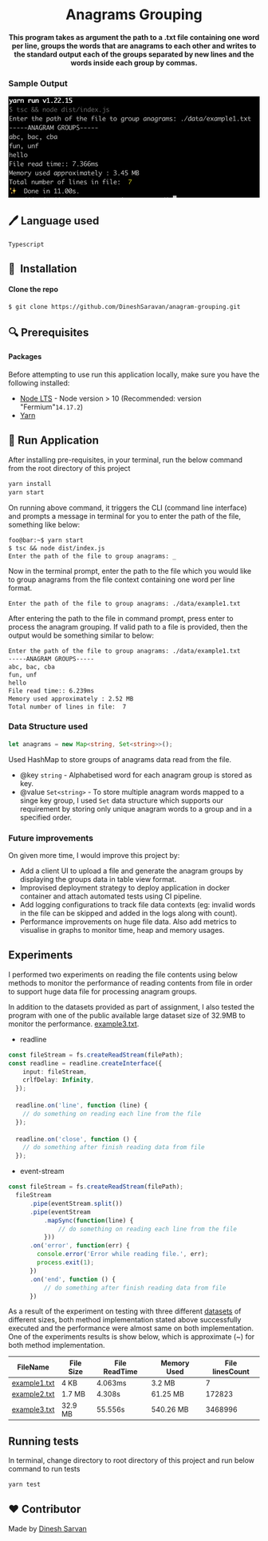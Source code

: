 <h1 align="center">Anagrams Grouping</h1>
<div align= "center">
  <h4>This program takes as argument the path to a .txt file containing one word per line, groups the words 
    that are anagrams to each other and writes to the standard output each of the groups separated
    by new lines and the words inside each group by commas. </h4>
</div>

<h3>Sample Output</h3>
<p align="center">
  <img src="https://github.com/DineshSaravan/anagram-grouping/blob/master/sample-output.png">
</p>

## :pen: Language used
```
Typescript
```

## 🚀&nbsp; Installation

#### Clone the repo
```
$ git clone https://github.com/DineshSaravan/anagram-grouping.git
```

## :mag: Prerequisites
#### Packages
Before attempting to use run this application locally, make sure you have the following
installed:
- [Node LTS](https://nodejs.org/en/download/) - Node version > 10 (Recommended: version "Fermium"`14.17.2`)
- [Yarn](https://yarnpkg.com/)

## :wrench: Run Application
After installing pre-requisites, in your terminal, run the below command from the root directory of this project

```sh
yarn install
yarn start
```

On running above command, it triggers the CLI (command line interface) and prompts a message in terminal 
for you to enter the path of the file, something like below: 

```console
foo@bar:~$ yarn start
$ tsc && node dist/index.js
Enter the path of the file to group anagrams: _
```

Now in the terminal prompt, enter the path to the file which you would like to group anagrams from 
the file context containing one word per line format. 

```console
Enter the path of the file to group anagrams: ./data/example1.txt
```

After entering the path to the file in command prompt, press enter to process the anagram grouping. 
If valid path to a file is provided, then the output would be something similar to below:

```text
Enter the path of the file to group anagrams: ./data/example1.txt
-----ANAGRAM GROUPS-----
abc, bac, cba
fun, unf
hello
File read time:: 6.239ms
Memory used approximately : 2.52 MB
Total number of lines in file:  7

```

### Data Structure used
```typescript
let anagrams = new Map<string, Set<string>>();
```
Used HashMap to store groups of anagrams data read from the file.
* @key ```string``` - Alphabetised word for each anagram group is stored as key.
* @value ```Set<string>``` - To store multiple anagram words mapped to a singe key group, I used ```Set``` data structure which supports our requirement by storing only unique anagram words to a group and in a specified order.

### Future improvements
On given more time, I would improve this project by:
* Add a client UI to upload a file and generate the anagram groups by displaying the groups data in table view format.
* Improvised deployment strategy to deploy application in docker container and attach automated tests using CI pipeline.
* Add logging configurations to track file data contexts (eg: invalid words in the file can be skipped and added in the logs along with count).
* Performance improvements on huge file data. Also add metrics to visualise in graphs to monitor time, heap and memory usages.


## Experiments
I performed two experiments on reading the file contents using below methods to monitor the performance
of reading contents from file in order to support huge data file for processing anagram groups. 

In addition to the datasets provided as part of assignment, I also tested the program with one of 
the public available large dataset size of 32.9MB to monitor the performance. [example3.txt](/data/example3.txt).

* readline
```typescript
const fileStream = fs.createReadStream(filePath);
const readline = readline.createInterface({
    input: fileStream,
    crlfDelay: Infinity,
  });

  readline.on('line', function (line) {
    // do something on reading each line from the file
  });

  readline.on('close', function () {
    // do something after finish reading data from file
  });
```

* event-stream
```typescript
const fileStream = fs.createReadStream(filePath);
  fileStream
      .pipe(eventStream.split())
      .pipe(eventStream
          .mapSync(function(line) {
              // do something on reading each line from the file
          }))
      .on('error', function(err) {
        console.error('Error while reading file.', err);
        process.exit(1);
      })
      .on('end', function () {
          // do something after finish reading data from file
      })
```

As a result of the experiment on testing with three different [datasets](/data) of different sizes, 
both method implementation stated above successfully executed and the performance were almost same on 
both implementation. One of the experiments results is show below, which is approximate (~) for both method implementation.

| FileName | File Size | File ReadTime | Memory Used | File linesCount
| --- | --- | --- | --- | --- |
| [example1.txt](/data/example1.txt) | 4 KB | 4.063ms | 3.2 MB | 7
| [example2.txt](/data/example2.txt) | 1.7 MB | 4.308s | 61.25 MB | 172823
| [example3.txt](/data/example3.txt) | 32.9 MB| 55.556s | 540.26 MB | 3468996


## Running tests  
In terminal, change directory to root directory of this project and run below command to run tests
```sh
yarn test
```

## :heart: Contributor
Made by [Dinesh Sarvan](https://github.com/DineshSaravan)
